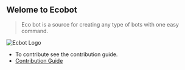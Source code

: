 ## Welome to Ecobot
> Eco bot is a source for creating any type of bots with one easy command.

![Ecbot Logo]('./Logo.png')

- To contribute see the contribution guide.
- [Contribution Guide](./CONTRIBUTION.md)